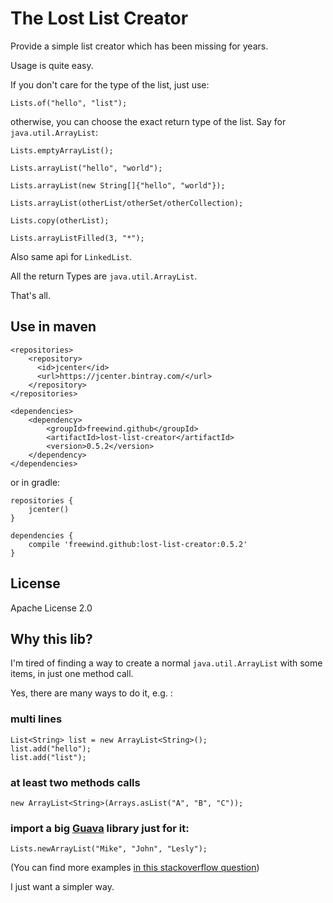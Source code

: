 The Lost List Creator
=====================

Provide a simple list creator which has been missing for years.

Usage is quite easy.

If you don't care for the type of the list, just use:

```
Lists.of("hello", "list");
```

otherwise, you can choose the exact return type of the list. Say for `java.util.ArrayList`:

```
Lists.emptyArrayList();

Lists.arrayList("hello", "world");

Lists.arrayList(new String[]{"hello", "world"});

Lists.arrayList(otherList/otherSet/otherCollection);

Lists.copy(otherList);

Lists.arrayListFilled(3, "*");
```

Also same api for `LinkedList`.

All the return Types are `java.util.ArrayList`.

That's all.

Use in maven
------------

```
<repositories>
    <repository>
      <id>jcenter</id>
      <url>https://jcenter.bintray.com/</url>
    </repository>
</repositories>

<dependencies>
    <dependency>
        <groupId>freewind.github</groupId>
        <artifactId>lost-list-creator</artifactId>
        <version>0.5.2</version>
    </dependency>
</dependencies>
```

or in gradle:

```
repositories {
    jcenter()
}

dependencies {
    compile 'freewind.github:lost-list-creator:0.5.2'
}
```

License
-------

Apache License 2.0

Why this lib?
-------------

I'm tired of finding a way to create a normal `java.util.ArrayList` with some items, in just one method call.

Yes, there are many ways to do it, e.g. :

### multi lines

```
List<String> list = new ArrayList<String>();
list.add("hello");
list.add("list");
```

### at least two methods calls

```
new ArrayList<String>(Arrays.asList("A", "B", "C"));
```

### import a big [Guava](https://github.com/google/guava) library just for it:

```
Lists.newArrayList("Mike", "John", "Lesly");
```

(You can find more examples [in this stackoverflow question](https://stackoverflow.com/questions/858572/how-to-make-a-new-list-in-java))

I just want a simpler way.


